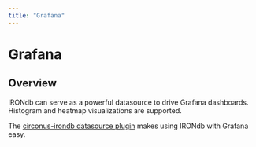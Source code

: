 ```yaml
---
title: "Grafana"
---
```


# Grafana

## Overview

IRONdb can serve as a powerful datasource to drive Grafana dashboards.
Histogram and heatmap visualizations are supported.

The [circonus-irondb datasource
plugin](https://github.com/circonus-labs/circonus-irondb-datasource) makes
using IRONdb with Grafana easy.
